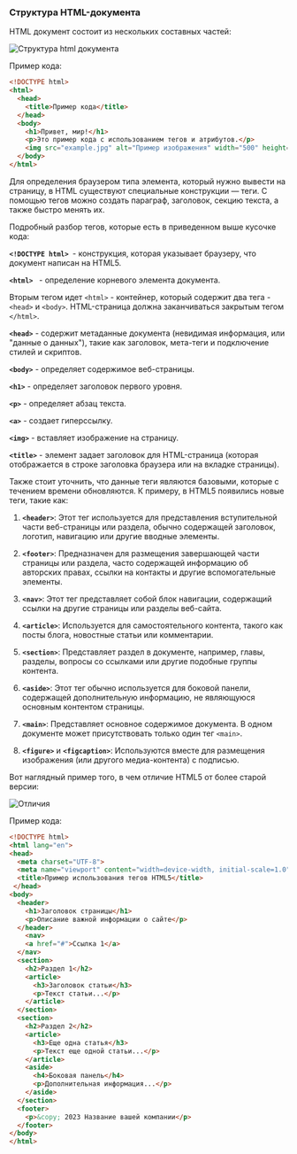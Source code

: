 ### Структура HTML-документа

HTML документ состоит из нескольких составных частей:

![Структура html документа](/html-struktura-2.jpg)

Пример кода:
```html
<!DOCTYPE html>
<html>
  <head>
    <title>Пример кода</title>
  </head>
  <body>
    <h1>Привет, мир!</h1>
    <p>Это пример кода с использованием тегов и атрибутов.</p>
    <img src="example.jpg" alt="Пример изображения" width="500" height="300">
  </body>
</html>
```

Для определения браузером типа элемента, который нужно вывести на страницу, в HTML существуют специальные конструкции — теги. С помощью тегов можно создать параграф, заголовок, секцию текста, а также быстро менять их.

Подробный разбор тегов, которые есть в приведенном выше кусочке кода:

**`<!DOCTYPE html> `**- конструкция, которая указывает браузеру, что документ написан на HTML5.

**`<html> `** - определение корневого элемента документа.

Вторым тегом идет `<html>` - контейнер, который содержит два тега - `<head>` и `<body>`. HTML-страница должна заканчиваться закрытым тегом `</html>`.

**`<head>`** - содержит метаданные документа (невидимая информация, или "данные о данных"), такие как заголовок, мета-теги и подключение стилей и скриптов.

**`<body>`** - определяет содержимое веб-страницы.

**`<h1>`** - определяет заголовок первого уровня.

**`<p>`** - определяет абзац текста.

**`<a>`** - создает гиперссылку.

**`<img>`** - вставляет изображение на страницу. 

**`<title>`** - элемент задает заголовок для HTML-страница (которая отображается в строке заголовка браузера или на вкладке страницы).

Также стоит уточнить, что данные теги являются базовыми, которые с течением времени обновляются. К примеру, в HTML5 появились новые теги, такие как:

1. **`<header>`**: Этот тег используется для представления вступительной части веб-страницы или раздела, обычно содержащей заголовок, логотип, навигацию или другие вводные элементы.

2. **`<footer>`**: Предназначен для размещения завершающей части страницы или раздела, часто содержащей информацию об авторских правах, ссылки на контакты и другие вспомогательные элементы.

3. **`<nav>`**: Этот тег представляет собой блок навигации, содержащий ссылки на другие страницы или разделы веб-сайта.

4. **`<article>`**: Используется для самостоятельного контента, такого как посты блога, новостные статьи или комментарии.

5. **`<section>`**: Представляет раздел в документе, например, главы, разделы, вопросы со ссылками или другие подобные группы контента.

6. **`<aside>`**: Этот тег обычно используется для боковой панели, содержащей дополнительную информацию, не являющуюся основным контентом страницы.

7. **`<main>`**: Представляет основное содержимое документа. В одном документе может присутствовать только один тег `<main>`.

8. **`<figure>`** и **`<figcaption>`**: Используются вместе для размещения изображения (или другого медиа-контента) с подписью.

Вот наглядный пример того, в чем отличие HTML5 от более старой версии:

![Отличия](/html5_or_html4.png)

Пример кода:
```html
<!DOCTYPE html>
<html lang="en">
<head>
  <meta charset="UTF-8">
  <meta name="viewport" content="width=device-width, initial-scale=1.0">
  <title>Пример использования тегов HTML5</title>
 </head>
<body>
  <header>
    <h1>Заголовок страницы</h1>
    <p>Описание важной информации о сайте</p>
  </header>
    <nav>
    <a href="#">Ссылка 1</a>
  </nav>
  <section>
    <h2>Раздел 1</h2>
    <article>
      <h3>Заголовок статьи</h3>
      <p>Текст статьи...</p>
    </article>
  </section>
  <section>
    <h2>Раздел 2</h2>
    <article>
      <h3>Еще одна статья</h3>
      <p>Текст еще одной статьи...</p>
    </article>
    <aside>
      <h4>Боковая панель</h4>
      <p>Дополнительная информация...</p>
    </aside>
  </section>
  <footer>
    <p>&copy; 2023 Название вашей компании</p>
  </footer>
</body>
</html>
```
